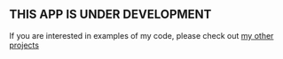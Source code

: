## THIS APP IS UNDER DEVELOPMENT

If you are interested in examples of my code, please check out [my other projects](https://github.com/alexey-hohlov?tab=repositories)
